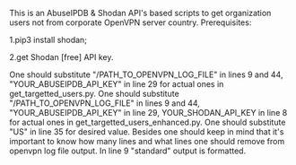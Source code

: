 This is an AbuseIPDB & Shodan API's based scripts to get organization users not from corporate OpenVPN server country.
Prerequisites:

1.pip3 install shodan;

2.get Shodan [free] API key.

One should substitute "/PATH_TO_OPENVPN_LOG_FILE" in lines 9 and 44, "YOUR_ABUSEIPDB_API_KEY" in line 29 for actual ones in get_targetted_users.py.
One should substitute "/PATH_TO_OPENVPN_LOG_FILE" in lines 9 and 44, "YOUR_ABUSEIPDB_API_KEY" in line 29, YOUR_SHODAN_API_KEY in line 8 for actual ones in get_targetted_users_enhanced.py.
One should substitute "US" in line 35 for desired value.
Besides one should keep in mind that it's important to know how many lines and what lines one should remove from openvpn log file output. In line 9 "standard" output is formatted.
